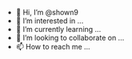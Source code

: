 - 👋 Hi, I’m @shown9
- 👀 I’m interested in ...
- 🌱 I’m currently learning ...
- 💞️ I’m looking to collaborate on ...
- 📫 How to reach me ...

<!---
shown9/shown9 is a ✨ special ✨ repository because its `README.md` (this file) appears on your GitHub profile.
You can click the Preview link to take a look at your
